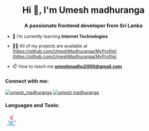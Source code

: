 <h1 align="center">Hi 👋, I'm Umesh madhuranga</h1>
<h3 align="center">A passionate frontend developer from Sri Lanka</h3>

- 🌱 I’m currently learning **Internet Technologies**

- 👨‍💻 All of my projects are available at [https://github.com/UmeshMadhuranga/MyProfile](https://github.com/UmeshMadhuranga/MyProfile)

- 📫 How to reach me **umeshmadhu2000@gmail.com**

<h3 align="left">Connect with me:</h3>
<p align="left">
<a href="https://linkedin.com/in/umesh_madhuranga" target="blank"><img align="center" src="https://raw.githubusercontent.com/rahuldkjain/github-profile-readme-generator/master/src/images/icons/Social/linked-in-alt.svg" alt="umesh_madhuranga" height="30" width="40" /></a>
<a href="https://fb.com/umesh madhuranga" target="blank"><img align="center" src="https://raw.githubusercontent.com/rahuldkjain/github-profile-readme-generator/master/src/images/icons/Social/facebook.svg" alt="umesh madhuranga" height="30" width="40" /></a>
</p>

<h3 align="left">Languages and Tools:</h3>
<p align="left"> <a href="https://www.java.com" target="_blank" rel="noreferrer"> <img src="https://raw.githubusercontent.com/devicons/devicon/master/icons/java/java-original.svg" alt="java" width="40" height="40"/> </a> </p>
